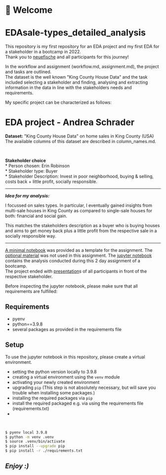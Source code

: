 # :wave: Welcome

# EDAsale-types_detailed_analysis

This repository is my first repository for an EDA project and my first EDA for a stakeholder in a bootcamp in 2022.  
Thank you to [neuefische](https://www.neuefische.de/en) and all participants for this journey!

In the workflow and assignment (workflow.md, assignment.md), the project and tasks are outlined.  
The dataset is the well known "King County House Data" and the task included selecting a stakeholder and finding, analysing and extracting information in the data in line with the stakeholders needs and requirements.

My specific project can be characterized as follows:  

# EDA project - Andrea Schrader

__Dataset:__ "King County House Data" on home sales in King County (USA)  
The available columns of this dataset are described in column_names.md.  

<br>

__Stakeholder choice__   
    * Person chosen: Erin Robinson   
    * Stakeholder type: Buyer   
    * Stakeholder Description: Invest in poor neighborhood, buying & selling, costs back + little profit, socially responsible.   

---  

___Idea for my analysis:___   

I focussed on sales types. In particular, I eventually gained insights from multi-sale houses in King County as compared to single-sale houses for both: financial and social gain.    

This matches the stakeholders description as a buyer who is buying houses and aims to get money back plus a little profit from the respective sale in a socially responsible way.  

---

[A minimal notebook](./EDA.ipynb) was provided as a template for the assignment. The [optional material](./optional) was not used in this assignment.
The [jupyter notebook](./EDAsale-types_detailed_analysis.ipynb) contains the analysis conducted during this 2 day assignment of a bootcamp.  
The project ended with [presentation](./EDA_project_presentation.pdf)s of all participants in front of the respective stakeholder.

Before inspecting the jupyter notebook, please make sure that all requirements are fulfilled:

## Requirements

- pyenv
- python==3.9.8
- several packages as provided in the requirements file

## Setup

To use the jupyter notebook in this repository, please create a virtual environment.

* setting the python version locally to 3.9.8
* creating a virtual environment using the `venv` module
* activating your newly created environment 
* upgrading `pip` (This step is not absolutely necessary, but will save you trouble when installing some packages.)
* installing the required packages via `pip`
* install the required packaged e.g. via using the requirements file (requirements.txt)
* 
<br>

```zsh
$ pyenv local 3.9.8
$ python -m venv .venv
$ source .venv/bin/activate
$ pip install --upgrade pip
$ pip install -r ./requirements.txt
```

## ___Enjoy :)___ <br>


